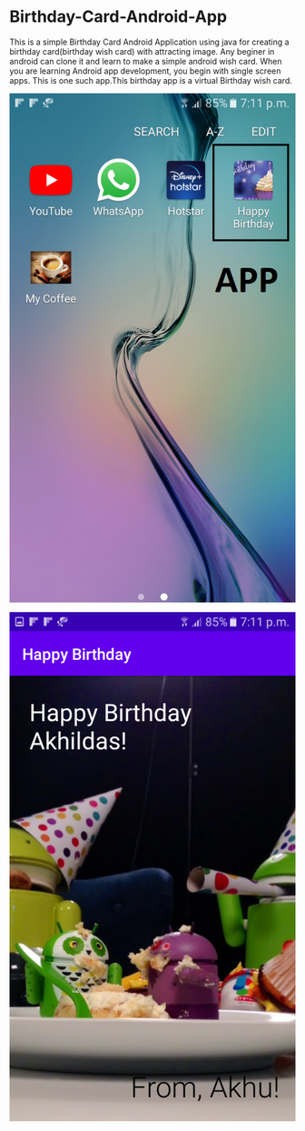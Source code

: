 # Birthday-Card-Android-App
This is a simple Birthday Card Android Application using java for creating a birthday card(birthday wish card) with attracting image.
Any beginer in android can clone it and learn to make a simple android wish card.
When you are learning Android app development, you begin with single screen apps. This is one such app.This birthday app is a virtual Birthday wish card.

![](https://github.com/akhilaku/Birthday-Card-Android-App/blob/master/Screenshot_20200515-191136.png)

![](https://github.com/akhilaku/Birthday-Card-Android-App/blob/master/Screenshot_20200515-191141.png)
